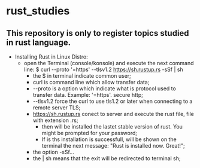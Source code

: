 # rust_studies
## This repository is only to register topics studied in rust language.
* Installing Rust in Linux Distro:
  - open the Terminal (console/konsole) and execute the next command line: $ curl --proto '=https' --tlsv1.2 https://sh.rustup.rs -sSf | sh
    - the $ in terminal indicate common user;
    - curl is command line which allow transfer data;
    - --proto is a option which indicate what is protocol used to transfer data. Example: '=https'. secure http;
    - --tlsv1.2 force the curl to use tls1.2 or later when connecting to a remote server TLS;
    - https://sh.rustup.rs conect to server and execute the rust file, file with extension .rs;
      - then will be installed the lastet stable version of rust. You might be prompted for your password;
      - If is ths installation is successfull, will be shown on the terminal the next message: "Rust is installed now. Great!";
    - the option -sSf...
    - the | sh means that the exit will be redirected to terminal sh;

